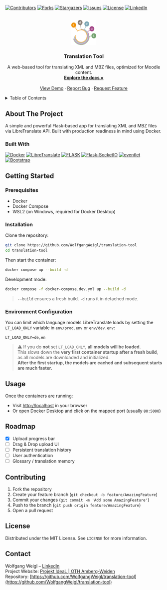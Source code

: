 <a id="readme-top"></a>

<!-- PROJECT SHIELDS -->
[![Contributors][contributors-shield]][contributors-url]
[![Forks][forks-shield]][forks-url]
[![Stargazers][stars-shield]][stars-url]
[![Issues][issues-shield]][issues-url]
[![License][license-shield]][license-url]
[![LinkedIn][linkedin-shield]][linkedin-url]


<br />
<div align="center">
<!-- PROJECT LOGO -->
  <a href="https://www.oth-aw.de/forschung/forschungsprofil/forschungs-und-entwicklungsprojekte/ideal/">
    <img src="app/static/images/ideal-logo.png" alt="Logo" width="80" height="80">
  </a>

<h3 align="center">Translation Tool</h3>

  <p align="center">
    A web-based tool for translating XML and MBZ files, optimized for Moodle content.
    <br />
    <a href="https://github.com/WolfgangWeigl/translation-tool"><strong>Explore the docs »</strong></a>
    <br />
    <br />
    <a href="https://github.com/WolfgangWeigl/translation-tool">View Demo</a>
    ·
    <a href="https://github.com/WolfgangWeigl/translation-tool/issues/new?labels=bug">Report Bug</a>
    ·
    <a href="https://github.com/WolfgangWeigl/translation-tool/issues/new?labels=enhancement">Request Feature</a>
  </p>
</div>

<!-- TABLE OF CONTENTS -->
<details>
  <summary>Table of Contents</summary>
  <ol>
    <li><a href="#about-the-project">About The Project</a></li>
    <li><a href="#built-with">Built With</a></li>
    <li><a href="#getting-started">Getting Started</a></li>
    <li><a href="#usage">Usage</a></li>
    <li><a href="#roadmap">Roadmap</a></li>
    <li><a href="#contributing">Contributing</a></li>
    <li><a href="#license">License</a></li>
    <li><a href="#contact">Contact</a></li>
  </ol>
</details>

## About The Project

A simple and powerful Flask-based app for translating XML and MBZ files via LibreTranslate API. Built with production readiness in mind using Docker.

### Built With

[![Docker][Docker]][Docker-url]
[![LibreTranslate][LibreTranslate]][LibreTranslate-url]
[![FLASK][FLASK]][Flask-url]
[![Flask-SocketIO][Flask-SocketIO]][Flask-SocketIO-url]
[![eventlet][eventlet]][eventlet-url]
[![Bootstrap][Bootstrap]][Bootstrap-url]

## Getting Started

### Prerequisites

- Docker
- Docker Compose
- WSL2 (on Windows, required for Docker Desktop)

### Installation

Clone the repository:

```bash
git clone https://github.com/WolfgangWeigl/translation-tool
cd translation-tool
```

Then start the container:

```bash
docker compose up --build -d
```

Development mode:

```bash
docker compose -f docker-compose.dev.yml up --build -d
```

> `--build` ensures a fresh build. `-d` runs it in detached mode.

### Environment Configuration

You can limit which language models LibreTranslate loads by setting the `LT_LOAD_ONLY` variable in `env/prod.env` or `env/dev.env`:

```env
LT_LOAD_ONLY=de,en
```

> ⚠️ If you do **not** set `LT_LOAD_ONLY`, **all models will be loaded**.  
> This slows down the **very first container startup after a fresh build**, as all models are downloaded and initialized.  
> **After the first startup, the models are cached and subsequent starts are much faster.**

## Usage

Once the containers are running:

- Visit [http://localhost](http://localhost) in your browser
- Or open Docker Desktop and click on the mapped port (usually `80:5000`)

## Roadmap

- [X] Upload progress bar
- [ ] Drag & Drop upload UI
- [ ] Persistent translation history
- [ ] User authentication
- [ ] Glossary / translation memory

## Contributing

1. Fork the repository
2. Create your feature branch (`git checkout -b feature/AmazingFeature`)
3. Commit your changes (`git commit -m 'Add some AmazingFeature'`)
4. Push to the branch (`git push origin feature/AmazingFeature`)
5. Open a pull request

## License

Distributed under the MIT License. See `LICENSE` for more information.

## Contact

Wolfgang Weigl – [LinkedIn](https://linkedin.com/in/wolfgang-weigl-933885236/)  
Project Website: [Projekt IdeaL | OTH Amberg-Weiden](https://www.oth-aw.de/forschung/forschungsprofil/forschungs-und-entwicklungsprojekte/ideal/)  
Repository: [https://github.com/WolfgangWeigl/translation-tool](https://github.com/WolfgangWeigl/translation-tool)


<!-- MARKDOWN LINKS & **IMAGES** -->
[contributors-shield]: https://img.shields.io/github/contributors/WolfgangWeigl/translation-tool.svg?style=for-the-badge
[contributors-url]: https://git.oth-aw.de/WolfgangWeigl/translation-tool/graphs/contributors
[forks-shield]: https://img.shields.io/github/forks/WolfgangWeigl/translation-tool.svg?style=for-the-badge
[forks-url]: https://git.oth-aw.de/WolfgangWeigl/translation-tool/network/members
[stars-shield]: https://img.shields.io/github/stars/WolfgangWeigl/translation-tool.svg?style=for-the-badge
[stars-url]: https://git.oth-aw.de/WolfgangWeigl/translation-tool/stargazers
[issues-shield]: https://img.shields.io/github/issues/WolfgangWeigl/translation-tool.svg?style=for-the-badge
[issues-url]: https://git.oth-aw.de/WolfgangWeigl/translation-tool/issues
[license-shield]: https://img.shields.io/badge/license-MIT-blue?style=for-the-badge
[license-url]: https://git.oth-aw.de/WolfgangWeigl/translation-tool/blob/main/LICENSE
[linkedin-shield]: https://img.shields.io/badge/-LinkedIn-black.svg?style=for-the-badge&colorB=0a66c2
[linkedin-url]: https://linkedin.com/in/wolfgang-weigl-933885236/
[Docker]: https://img.shields.io/badge/docker-555?style=for-the-badge&logo=docker&logoColor=white
[Docker-url]: https://www.docker.com/
[LibreTranslate]: https://img.shields.io/badge/libretranslate-555?style=for-the-badge
[LibreTranslate-url]: https://github.com/LibreTranslate/LibreTranslate
[FLASK]: https://img.shields.io/badge/Flask-555?style=for-the-badge&logo=Flask&logoColor=white
[Flask-url]: https://flask.palletsprojects.com/
[Flask-SocketIO]: https://img.shields.io/badge/Socket.io-555?style=for-the-badge&logo=Socket.io&logoColor=white
[Flask-SocketIO-url]: https://flask-socketio.readthedocs.io/
[eventlet]: https://img.shields.io/badge/eventlet-555?style=for-the-badge
[eventlet-url]: https://pypi.org/project/eventlet/
[Bootstrap]: https://img.shields.io/badge/Bootstrap-555?style=for-the-badge&logo=bootstrap&logoColor=white
[Bootstrap-url]: https://getbootstrap.com/